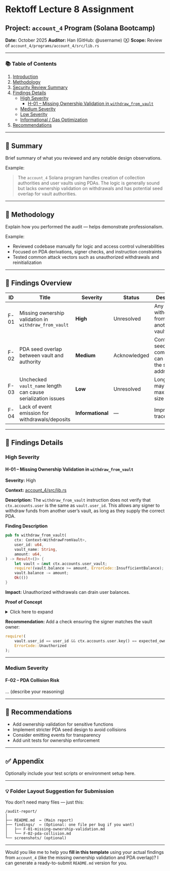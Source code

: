 # Rektoff Lecture 8 Assignment

## Project: `account_4` Program (Solana Bootcamp)

**Date:** October 2025
**Auditor:** Han (GitHub: @username) ([X]())
**Scope:** Review of `account_4/programs/account_4/src/lib.rs`

---

### 📚 Table of Contents

1. [Introduction](#intro)
2. [Methodology](#methodology)
3. [Security Review Summary](#summary)
4. [Findings Details](#findings-details)
   * [High Severity](#high-severity)
        * [H-01 – Missing Ownership Validation in `withdraw_from_vault`](#h1)
   * [Medium Severity](#medium-severity)
   * [Low Severity](#low-severity)
   * [Informational / Gas Optimization](#informational--gas-optimization)
5. [Recommendations](#recommendations)

---

## 🧩 Summary

Brief summary of what you reviewed and any notable design observations.

Example:

> The `account_4` Solana program handles creation of collection authorities and user vaults using PDAs.
> The logic is generally sound but lacks ownership validation on withdrawals and has potential seed overlap for vault authorities.

---

## 🧰 Methodology

Explain how you performed the audit — helps demonstrate professionalism.

Example:

* Reviewed codebase manually for logic and access control vulnerabilities
* Focused on PDA derivations, signer checks, and instruction constraints
* Tested common attack vectors such as unauthorized withdrawals and reinitialization

---

## 🧨 Findings Overview

| ID   | Title                                                        | Severity          | Status       | Description                                               |
| ---- | ------------------------------------------------------------ | ----------------- | ------------ | --------------------------------------------------------- |
| F-01 | Missing ownership validation in `withdraw_from_vault`        | **High**          | Unresolved   | Any user can withdraw from another’s vault                |
| F-02 | PDA seed overlap between vault and authority                 | **Medium**        | Acknowledged | Conflicting seed combinations can derive the same address |
| F-03 | Unchecked `vault_name` length can cause serialization issues | **Low**           | Unresolved   | Long names may exceed max account size                    |
| F-04 | Lack of event emission for withdrawals/deposits              | **Informational** | —            | Improves traceability                                     |

---

## 🔎 Findings Details

### High Severity

#### <a id="h1">H-01 – Missing Ownership Validation in `withdraw_from_vault`</a>

**Severity:** High

**Context:** [account_4/src/lib.rs](https://github.com/mario-eth/rektoff-solana-bootcamp-lectures/blob/c51909976951612ed95d429b6083072e396e3c1e/lecture_2/account_4/programs/account_4/src/lib.rs#L98-L122)

**Description:**
The `withdraw_from_vault` instruction does not verify that `ctx.accounts.user` is the same as `vault.user_id`.
This allows any signer to withdraw funds from another user’s vault, as long as they supply the correct PDA.

**Finding Description**

```rust
pub fn withdraw_from_vault(
    ctx: Context<WithdrawFromVault>,
    user_id: u64,
    vault_name: String,
    amount: u64,
) -> Result<()> {
    let vault = &mut ctx.accounts.user_vault;
    require!(vault.balance >= amount, ErrorCode::InsufficientBalance);
    vault.balance -= amount;
    Ok(())
}
```

**Impact:**
Unauthorized withdrawals can drain user balances.

**Proof of Concept**

<details>
<summary>Click here to expand
</details>

**Recommendation:**
Add a check ensuring the signer matches the vault owner:

```rust
require!(
    vault.user_id == user_id && ctx.accounts.user.key() == expected_owner_key,
    ErrorCode::Unauthorized
);
```

---

### Medium Severity

#### F-02 – PDA Collision Risk

... (describe your reasoning)

---

## 🧭 Recommendations

* Add ownership validation for sensitive functions
* Implement stricter PDA seed design to avoid collisions
* Consider emitting events for transparency
* Add unit tests for ownership enforcement

---

## ✅ Appendix

Optionally include your test scripts or environment setup here.

---

### 💡 Folder Layout Suggestion for Submission

You don’t need many files — just this:

```
/audit-report/
│
├── README.md  ← (Main report)
├── findings/  ← (Optional: one file per bug if you want)
│   ├── F-01-missing-ownership-validation.md
│   └── F-02-pda-collision.md
└── screenshots/ (optional)
```

---

Would you like me to help you **fill in this template** using your actual findings from `account_4` (like the missing ownership validation and PDA overlap)?
I can generate a ready-to-submit `README.md` version for you.
